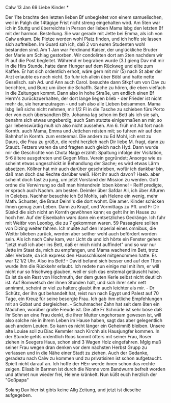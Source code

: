  Calw 13 Jan 69
Liebe Kinder <Marie>*

Der 11te brachte den letzten lieben Bf unbegleitet von einem samuelischen, weil in Palgh die 14tägige Frist nicht streng eingehalten wird. Am 5ten war ich in Stuttg und überreichte in Person der lieben Mama Isbg den letzten Bf mit der harmon. Bestellung. Sie war gerade mit Jette bei Emma, als ich von Calw ankam. Die Pletze werden wohl Platz finden, und ich hoffe sie lassen sich auftreiben. Im Guard sah ich, daß 2 von euren Studenten wohl bestanden sind. Am 1 Jan war Ferdinand Kaiser, der unglückliche Bruder der Marie am Schlag gestorben. Wir condolirten dort am 2ten nachdem wir Pl auf die Post begleitet. Während er begraben wurde (3.) gieng Dav mit mir in die Hirs Stunde, hatte dann Hunger auf dem Rückweg und eilte zum Kaffee. Er hat sich ordentlich erholt, wäre gern mit mir (5) nach St aber der Arzt erlaubte es noch nicht. So fuhr ich allein über Böbl und hatte nette Gesellsch. sah Ad. und Ann auch Carol. besuchte dann Stkpf um von Dav zu berichten, und Bunz um über die Schaffh. Sache zu hören, die eben vielfach in die Zeitungen kommt. Dann also in hohe Straße, um endlich einen Bf Herm's zurückzuerhalten, der dort lange liegen blieb - der Frieder ist nicht mehr da, sie herumzutragen - und sah also alle Lieben beisammen. Mama Isbg ließ sichs nicht nehmen, mir 1/2 Fl in die Tasche zu schieben fürs Porto der von euch übersandten Bfe. Johanna lag schon im Bett als ich sie sah, benahm sich etwas ungeberdig, auch Sam stutzte einigermaßen an mir, so gar liebenswürdig muß ich also nicht aussehen. Am 6. früh mit Ad fort nach Kornth. auch Mama, Emma und Jettchen reisten mit; so fuhren wir auf den Bahnhof in Kornth. zum erstenmal. Die andern zu Ed Mohl, ich erst zu Daurs, die Frau zu grüß‚n, die recht herzlich nach Dir liebe M. fragt, dann zu Staudt. Fetzers waren da und fragten auch gleich nach Hyd. Dann wurde mir die Geschichte von Chota Nagp erzählt: Spaltung infolge der Visitation, 5-6 ältere ausgetreten und Gegen Miss. Verein gegründet; Ansorge wie es scheint etwas ungeschickt in Behandlung der Sache; es wird etwas Lärm absetzen. Köllner hat mir auch darüber geschrieben, wofür ich dankbar bin, daß man doch das Rechte darüber weiß. Hört ihr auch davon? Haeb. aber scheint doch fast zu jung, um jetzt Vorstand der Mission zu werden. Gott ordne die Verwirrung so daß man hintendrein loben könne! - Reiff predigte, er sprach auch Nachm. am besten. Deimler über Safdar Ali, ich über Alfuren in Celebes. Nachher besuchte ich Ed Mohls, sah Helene ein wenig, mehr Math. Schuster, die Braut Deiml's die dort wohnt. Die amer. Kinder schicken ihnen genug zum Leben. Dann zu Krapf, und Vormittags zu Pfl. und Fr Dir Süskd die sich nicht an Kornth gewöhnen kann; es geht ihr im Hause zu hoch her. Auf der Eisenbahn wars dann ein entsetzliches Gedränge. Ich fuhr mit Weitbr von Leonbg, die zu 7 gekommen waren. 59 Passagiere sollten von Dizing weiter fahren. Ich mußte auf den Imperial eines omnibus, die Weitbr blieben zurück, werden aber seither wohl auch befördert worden sein. Als ich nach Calw kam, war Licht da und ich hörte ein Fenster gehen: "jetzt muß ich aber ins Bett, daß er mich nicht auffindet" und so war nur Jette im Staat da, mich zu empfangen, und Mama wachend im Bett, trotz aller Verbote, da ich express den Hausschlüssel mitgenommen hatte. Es war 12 1/2 Uhr. Also ins Bett! - David befand sich besser und auf den 11ten wurde ihm die Rückkehr erlaubt. Ich redete nun einige mal mit ihm, er will nicht nur so frischweg glauben, weil er sich das erstemal getäuscht habe. Es ist da ein Rest von Hochmuth, der dem guten Kerle selbst nicht deutlich ist. Auf Bomwetsch der ihnen Stunden hält, und sich ihrer sehr nett annimmt, scheint er viel zu halten; glaubt ihm auch leichter als mir. - Dr Schütz, der ihn gut behandelt hat, reist nun nach Egypt und Palest auf 70 Tage, ein Kreuz für seine besorgte Frau. Ich gab ihm etliche Empfehlungen mit an Gobat und dergleichen. - Schuhmacher Zahn hat seit dem 8ten ein Mädchen, worüber große Freude ist. Die alte Fr Schnürle ist sehr böse daß ihr Sohn an eine Frau denkt, die ihrer Mutter ungehorsam gewesen ist, will also solche nie in ihrem Leben im Hause haben, sagt das aber gelegentlich auch andern Leuten. So kann es nicht länger ein Geheimniß bleiben. Unsere alte Louise soll zu Diac Kemmler nach Kirchh als Hausjungfer kommen. In der Stunde gehts ordentlich Roos kommt öfters mit seiner Frau, Roser ziehen in Seegers Haus, schon sind 3 Wagen Holz eingefahren. Mglg muß seiner Frau wegen dran denken vor dem nächsten Herbst Grupp zu verlassen und in die Nähe einer Stadt zu ziehen. Auch der Gedanke, geradezu nach Calw zu kommen und zu privatisiren ist schon aufgetaucht. Spielt nicht darauf an. Ich hoffe der HErr werde ihnen schon das rechte zeigen. Elisab in Barmen ist durch die Nonne vom Bandwurm befreit worden und athmet nun wieder frei, Helene kränkelt. Nun küßt euch herzlich
 der "Goßpapa"

Solang Dav hier ist gibts keine Allg Zeitung, und jetzt ist dieselbe aufgegeben.
